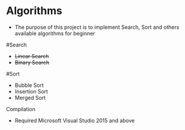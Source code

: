 # Algorithms
- The purpose of this project is to implement Search, Sort and others available algorithms for beginner

#Search
- ~~Linear Search~~
- ~~Binary Search~~

#Sort
- Bubble Sort
- Insertion Sort
- Merged Sort

Compilation
- Required Microsoft Visual Studio 2015 and above
